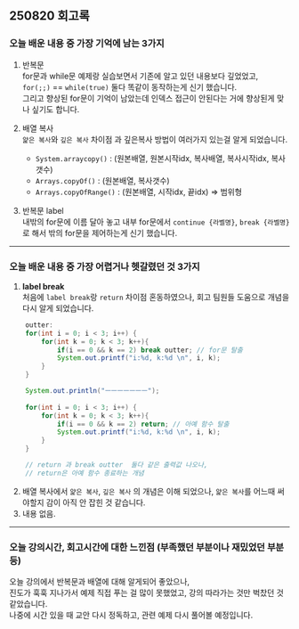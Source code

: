 ## 250820 회고록


### 오늘 배운 내용 중 가장 기억에 남는 3가지
1. 반복문 <br>
    for문과 while문 예제랑 실습보면서 기존에 알고 있던 내용보다 깊었었고, <br>
    `for(;;)` == `while(true)` 둘다 똑같이 동작하는게 신기 했습니다. <br>
    그리고 향상된 for문이 기억이 남았는데 인덱스 접근이 안된다는 거에 향상된게 맞나 싶기도 합니다.

2. 배열 복사 <br>
`얉은 복사`와 `깊은 복사` 차이점 과 깊은복사 방법이 여러가지 있는걸 알게 되었습니다. <br>
    - `System.arraycopy()` : (원본배열, 원본시작idx, 복사배열, 복사시작idx, 복사갯수)
    - `Arrays.copyOf()` : (원본배열, 복사갯수)
    - `Arrays.copyOfRange()` : (원본배열, 시작idx, 끝idx) => 범위형

3. 반복문 label <br>
    내밖의 for문에 이름 달아 놓고 내부 for문에서 `continue {라벨명}`, `break {라벨명}`로 해서 밖의 for문을 제어하는게 신기 했습니다. <br>

---

### 오늘 배운 내용 중 가장 어렵거나 헷갈렸던 것 3가지
1. **label break** <br>
    처음에 `label break`랑 `return` 차이점 혼동하였으나, 회고 팀원들 도움으로 개념을 다시 알게 되었습니다.
```java
    outter:
    for(int i = 0; i < 3; i++) {
        for(int k = 0; k < 3; k++){
            if(i == 0 && k == 2) break outter; // for문 탈출
            System.out.printf("i:%d, k:%d \n", i, k);
        }
    }

    System.out.println("ㅡㅡㅡㅡㅡㅡㅡ");
    
    for(int i = 0; i < 3; i++) {
        for(int k = 0; k < 3; k++){
            if(i == 0 && k == 2) return; // 아예 함수 탈출
            System.out.printf("i:%d, k:%d \n", i, k);
        }
    }

    // return 과 break outter  둘다 같은 출력값 나오나, 
    // return은 아예 함수 종료하는 개념
```
2. 배열 복사에서 `얉은 복사`, `깊은 복사` 의 개념은 이해 되었으나, `얉은 복사`를 어느때 써야할지 감이 아직 안 잡힌 것 같습니다.
3. 내용 없음.

---
   
### 오늘 강의시간, 회고시간에 대한 느낀점 (부족했던 부분이나 재밌었던 부분 등)

오늘 강의에서 반복문과 배열에 대해 알게되어 좋았으나, <br>
진도가 훅훅 지나가서 예제 직접 푸는 걸 많이 못했었고, 강의 따라가는 것만 벅찼던 것 같았습니다. <br>
나중에 시간 있을 때 교안 다시 정독하고, 관련 예제 다시 풀어볼 예정입니다.

